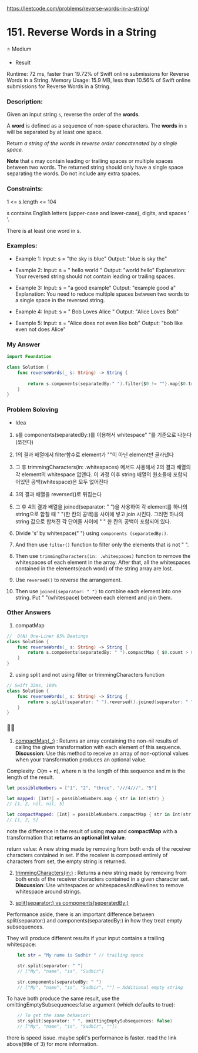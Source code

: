 https://leetcode.com/problems/reverse-words-in-a-string/

# 151. Reverse Words in a String 

⭐️ Medium

* Result

 Runtime: 72 ms, faster than 19.72% of Swift online submissions for Reverse Words in a String.
 Memory Usage: 15.9 MB, less than 10.56% of Swift online submissions for Reverse Words in a String.

### Description:
 Given an input string `s`, reverse the order of the **words**.

A **word** is defined as a sequence of non-space characters. The **words** in `s` will be separated by at least one space.

Return *a string of the words in reverse order concatenated by a single space.*

**Note** that `s` may contain leading or trailing spaces or multiple spaces between two words. The returned string should only have a single space separating the words. Do not include any extra spaces.

### Constraints:

1 <= s.length <= 104

 s contains English letters (upper-case and lower-case), digits, and spaces ' '.

 There is at least one word in s.

### Examples:

* Example 1:
 Input: s = "the sky is blue"
 Output: "blue is sky the"

* Example 2:
 Input: s = " hello world "
 Output: "world hello"
 Explanation: Your reversed string should not contain leading or trailing spaces.

* Example 3:
 Input: s = "a good  example"
 Output: "example good a"
 Explanation: You need to reduce multiple spaces between two words to a single space in the reversed string.

* Example 4:
 Input: s = " Bob  Loves Alice  "
 Output: "Alice Loves Bob"

* Example 5:
 Input: s = "Alice does not even like bob"
 Output: "bob like even not does Alice"

 ### My Answer

```swift
import Foundation

class Solution {
    func reverseWords(_ s: String) -> String {
        
        return s.components(separatedBy:" ").filter{$0 != ""}.map{$0.trimmingCharacters(in: .whitespaces)}.reversed().joined(separator: " ")
    }
}
```

### Problem Soloving

* Idea

1. s를 components(separatedBy:)를 이용해서 whitespace" "를 기준으로 나눈다(쪼갠다)
2. 1의 결과 배열에서 filter함수로 element가 ""이 아닌 element만 골라낸다
3. 그 후 trimmingCharacters(in: .whitespaces) 메서드 사용해서 2의 결과 배열의 각 element의 whitespace 없앤다. 이 과정 이후 string 배열의 원소들에 포함되어있던 공백(whitespace)은 모두 없어진다
4. 3의 결과 배열을 reversed()로 뒤집는다
5. 그 후 4의 결과 배열을 joined(separator: " ")을 사용하여 각 element를 하나의 string으로 합칠 때 " "(한 칸의 공백)을 사이에 넣고 join 시킨다. 그러면 하나의 string 값으로 합쳐진 각 단어들 사이에 " " 한 칸의 공백이 포함되어 있다. 

1. Divide 's' by whitespace(" ") using `components (separatedBy:)`.
2. And then use `filter()` function to filter only the elements that is not " ".
3. Then use `trimmingCharacters(in: .whitespaces)` function to remove the whitespaces of each element in the array. After that, all the whitespaces contained in the elements(each word) of the string array are lost.
4. Use `reversed()` to reverse the arrangement.
5. Then use `joined(separator: " ")` to combine each element into one string. Put " "(whitespace) between each element and join them. 

### Other Answers

 1. compatMap

```swift
//  O(N) One-Liner 85% Beatings 
class Solution {
    func reverseWords(_ s: String) -> String {
        return s.components(separatedBy: " ").compactMap { $0.count > 0 ? $0 : nil }.reversed().joined(separator: " ")
    }
}
```

2. using split and not using filter or trimmingCharacters function
```swift
// Swift 32ms, 100%
class Solution {
    func reverseWords(_ s: String) -> String {
        return s.split(separator: " ").reversed().joined(separator: " ")
    }
}
```

### ✍🏻

1. [compactMap(_:)](https://developer.apple.com/documentation/swift/sequence/2950916-compactmap)
: Returns an array containing the non-nil results of calling the given transformation with each element of this sequence.
**Discussion**: Use this method to receive an array of non-optional values when your transformation produces an optional value.

Complexity: O(m + n), where n is the length of this sequence and m is the length of the result.

```swift
let possibleNumbers = ["1", "2", "three", "///4///", "5"]

let mapped: [Int?] = possibleNumbers.map { str in Int(str) }
// [1, 2, nil, nil, 5]

let compactMapped: [Int] = possibleNumbers.compactMap { str in Int(str) }
// [1, 2, 5]
```
note the difference in the result of using **map** and **compactMap** with a transformation that **returns an optional Int value**.

return value: A new string made by removing from both ends of the receiver characters contained in set. If the receiver is composed entirely of characters from set, the empty string is returned.

2. [trimmingCharacters(in:)](https://developer.apple.com/documentation/foundation/nsstring/1415462-trimmingcharacters)
: Returns a new string made by removing from both ends of the receiver characters contained in a given character set.
**Discussion**: Use whitespaces or whitespacesAndNewlines to remove whitespace around strings.

3. [split(separator:) vs components(seperatedBy:)](https://stackoverflow.com/questions/46344649/componentseparatedby-versus-splitseparator)

Performance aside, there is an important difference between split(separator:) and components(separatedBy:) in how they treat empty subsequences.

They will produce different results if your input contains a trailing whitespace:
```swift
    let str = "My name is Sudhir " // trailing space

    str.split(separator: " ")
    // ["My", "name", "is", "Sudhir"]

    str.components(separatedBy: " ")
    // ["My", "name", "is", "Sudhir", ""] ← Additional empty string
```
To have both produce the same result, use the omittingEmptySubsequences:false argument (which defaults to true):
```swift
    // To get the same behavior:
    str.split(separator: " ", omittingEmptySubsequences: false)
    // ["My", "name", "is", "Sudhir", ""])
```
there is speed issue.
maybe split's performance is faster. 
read the link above(title of 3) for more information.